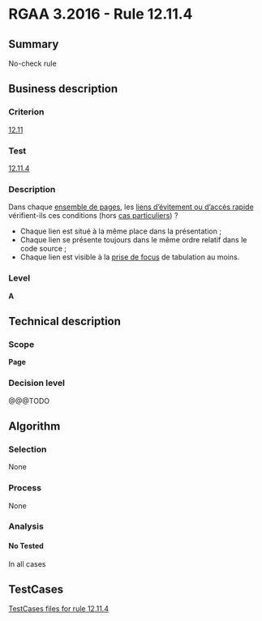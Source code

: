# RGAA 3.2016 - Rule 12.11.4

## Summary
No-check rule


## Business description

### Criterion
[12.11](http://references.modernisation.gouv.fr/rgaa-accessibilite/criteres.html#crit-12-11)

### Test
[12.11.4](http://references.modernisation.gouv.fr/rgaa-accessibilite/criteres.html#test-12-11-4)

### Description
<div lang="fr">Dans chaque <a href="http://references.modernisation.gouv.fr/rgaa-accessibilite/glossaire.html#ensemble-de-pages">ensemble de pages</a>, les <a href="http://references.modernisation.gouv.fr/rgaa-accessibilite/glossaire.html#liens-dvitement-ou-daccs-rapide">liens d&#x2019;&#xE9;vitement ou d&#x2019;acc&#xE8;s rapide</a> v&#xE9;rifient-ils ces conditions (hors <a href="http://references.modernisation.gouv.fr/rgaa-accessibilite/cas-particuliers.html#cp-12-11" title="Cas particuliers pour le crit&#xE8;re 12.11">cas particuliers</a>)&nbsp;? <ul><li>Chaque lien est situ&#xE9; &#xE0; la m&#xEA;me place dans la pr&#xE9;sentation&nbsp;;</li> <li>Chaque lien se pr&#xE9;sente toujours dans le m&#xEA;me ordre relatif dans le code source&nbsp;;</li> <li>Chaque lien est visible &#xE0; la <a href="http://references.modernisation.gouv.fr/rgaa-accessibilite/glossaire.html#prise-de-focus">prise de focus</a> de tabulation au moins.</li> </ul></div>

### Level
**A**


## Technical description

### Scope
**Page**

### Decision level
@@@TODO


## Algorithm

### Selection
None

### Process
None

### Analysis

#### No Tested
In all cases


##  TestCases

[TestCases files for rule 12.11.4](https://github.com/Asqatasun/Asqatasun/tree/RGAA_3.2016/rules/rules-rgaa3.2016/src/test/resources/testcases/rgaa32016/Rgaa32016Rule121104/)


